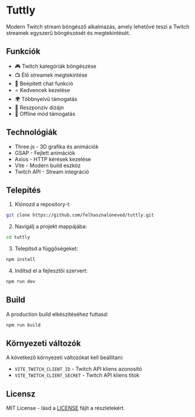 # Tuttly

Modern Twitch stream böngésző alkalmazás, amely lehetővé teszi a Twitch streamek egyszerű böngészését és megtekintését.

## Funkciók

- 🎮 Twitch kategóriák böngészése
- 📺 Élő streamek megtekintése
- 💬 Beépített chat funkció
- ⭐ Kedvencek kezelése
- 🌍 Többnyelvű támogatás
- 📱 Reszponzív dizájn
- 🔄 Offline mód támogatás

## Technológiák

- Three.js - 3D grafika és animációk
- GSAP - Fejlett animációk
- Axios - HTTP kérések kezelése
- Vite - Modern build eszköz
- Twitch API - Stream integráció

## Telepítés

1. Klónozd a repository-t:
```bash
git clone https://github.com/felhasznaloneved/tuttly.git
```

2. Navigálj a projekt mappájába:
```bash
cd tuttly
```

3. Telepítsd a függőségeket:
```bash
npm install
```

4. Indítsd el a fejlesztői szervert:
```bash
npm run dev
```

## Build

A production build elkészítéséhez futtasd:
```bash
npm run build
```

## Környezeti változók

A következő környezeti változókat kell beállítani:

- `VITE_TWITCH_CLIENT_ID` - Twitch API kliens azonosító
- `VITE_TWITCH_CLIENT_SECRET` - Twitch API kliens titok

## Licensz

MIT License - lásd a [LICENSE](LICENSE) fájlt a részletekért. 
